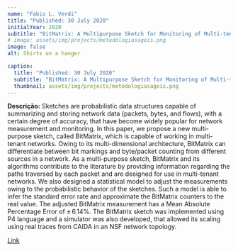 ```yaml
---
name: "Fabio L. Verdi"
title: "Published: 30 July 2020"
initialYear: 2020
subtitle: "BitMatrix: A Multipurpose Sketch for Monitoring of Multi-tenant Networks" 
# image: assets/img/projects/metodologiasageis.png
image: false
alt: Shirts on a hanger

caption:
  title: "Published: 30 July 2020"
  subtitle: "BitMatrix: A Multipurpose Sketch for Monitoring of Multi-tenant Networks" 
  thumbnail: assets/img/projects/metodologiasageis.png
---
```

<p class="text-justify my-2">
<strong>Descrição:</strong> Sketches are probabilistic data structures capable of summarizing and storing network data (packets, bytes, and flows), with a certain degree of accuracy, that have become widely popular for network measurement and monitoring. In this paper, we propose a new multi-purpose sketch, called BitMatrix, which is capable of working in multi-tenant networks. Owing to its multi-dimensional architecture, BitMatrix can differentiate between bit markings and byte/packet counting from different sources in a network. As a multi-purpose sketch, BitMatrix and its algorithms contribute to the literature by providing information regarding the paths traversed by each packet and are designed for use in multi-tenant networks. We also designed a statistical model to adjust the measurements owing to the probabilistic behavior of the sketches. Such a model is able to infer the standard error rate and approximate the BitMatrix counters to the real value. The adjusted BitMatrix measurement has a Mean Absolute Percentage Error of ± 6.14%. The BitMatrix sketch was implemented using P4 language and a simulator was also developed, that allowed its scaling using real traces from CAIDA in an NSF network topology.
</p>
<p class="text-justify">
<a target="_blank" href="https://link.springer.com/article/10.1007%2Fs10922-020-09556-7">Link</a>
</p>